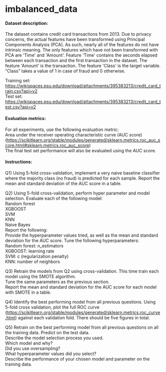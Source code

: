 # imbalanced_data

#### Dataset description:  
The dataset contains credit card transactions from 2013. Due to privacy concerns, the actual features have been transformed using Principal Components Analysis (PCA). As such, nearly all of the features do not have intrinsic meaning. The only features which have not been transformed with PCA are 'Time' and 'Amount'. Feature 'Time' contains the seconds elapsed between each transaction and the first transaction in the dataset. The feature 'Amount' is the transaction. The feature 'Class' is the target variable. “Class” takes a value of 1 in case of fraud and 0 otherwise. 

Training set: https://wikispaces.psu.edu/download/attachments/395383213/credit_card_train.csv?api=v2  
Test set: https://wikispaces.psu.edu/download/attachments/395383213/credit_card_test.csv?api=v2

#### Evaluation metrics:  
For all experiments, use the following evaluation metric:  
Area under the receiver operating characteristic curve (AUC score) (https://scikitlearn.org/stable/modules/generated/sklearn.metrics.roc_auc_score.html#sklearn.metrics.roc_auc_score)  
The final test set performance will also be evaluated using the AUC score. 

#### Instructions:  
Q1) Using 5-fold cross-validation, implement a very naive baseline classifier where the majority class (no fraud) is predicted for each sample. Report the mean and standard deviation of the AUC score in a table.  

Q2) Using 5-fold cross-validation, perform hyper parameter and model selection. Evaluate each of the following model:  
Random forest  
XGBOOST  
SVM  
KNN  
Naive Bayes  
Report the following:  
Provide the hyperparameter values tried, as well as the mean and standard deviation for the AUC score. Tune the following hyperparameters:  
Random forest: n_estimators  
XGBOOST: learning rate  
SVM: c (regularization penalty)  
KNN: number of neighbors  

Q3) Retrain the models from Q2 using cross-validation. This time train each model using the SMOTE algorithm.   
Tune the same parameters as the previous section.  
Report the mean and standard deviation for the AUC score for each model with SMOTE in a table.  

Q4) Identify the best performing model from all previous questions. Using 5-fold cross validation, plot the full ROC curve (https://scikitlearn.org/stable/modules/generated/sklearn.metrics.roc_curve.html) against each validation fold. There should be five figures in total.  

Q5) Retrain on the best performing model from all previous questions on all the training data.  Predict on the test data.  
Describe the model selection process you used.  
Which model and why?  
Did you use oversampling?  
What hyperparameter values did you select?  
Describe the performance of your chosen model and parameter on the training data.

